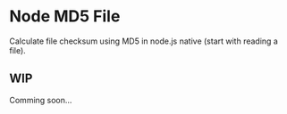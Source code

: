 # Node MD5 File

Calculate file checksum using MD5 in node.js native (start with reading a file).

## WIP

Comming soon...
